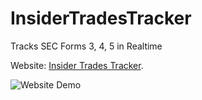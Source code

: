 # InsiderTradesTracker
 Tracks SEC Forms 3, 4, 5 in Realtime

Website: [Insider Trades Tracker](https://insider-trades-tracker.herokuapp.com/).

![Website Demo]((https://github.com/[punitarani]/[InsiderTradesTracker]/blob/[main]/assets/demo/tracker_demo.png?raw=true))
